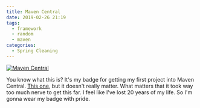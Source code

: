 ```yaml
---
title: Maven Central
date: 2019-02-26 21:19
tags:
  - framework
  - random
  - maven
categories:
  - Spring Cleaning
---
```


[![Maven Central](https://img.shields.io/maven-central/v/de.slothsoft.random/random.svg?label=Maven%20Central)](https://search.maven.org/search?q=g:%22de.slothsoft.random%22%20AND%20a:%22random%22)

You know what this is? It's my badge for getting my first project into Maven Central. [This one](https://github.com/slothsoft/framework-random), but it doesn't really matter. What matters that it took way too much nerve to get this far. I feel like I've lost 20 years of my life. So I'm gonna wear my  badge with pride.

<!-- more --> 